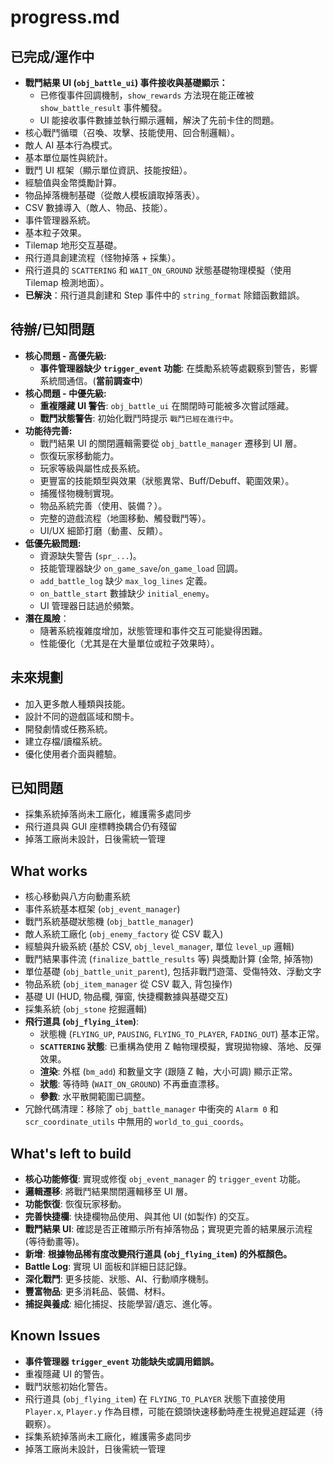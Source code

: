 # progress.md

## 已完成/運作中

- **戰鬥結果 UI (`obj_battle_ui`) 事件接收與基礎顯示：**
    - 已修復事件回調機制，`show_rewards` 方法現在能正確被 `show_battle_result` 事件觸發。
    - UI 能接收事件數據並執行顯示邏輯，解決了先前卡住的問題。
- 核心戰鬥循環（召喚、攻擊、技能使用、回合制邏輯）。
- 敵人 AI 基本行為模式。
- 基本單位屬性與統計。
- 戰鬥 UI 框架（顯示單位資訊、技能按鈕）。
- 經驗值與金幣獎勵計算。
- 物品掉落機制基礎（從敵人模板讀取掉落表）。
- CSV 數據導入（敵人、物品、技能）。
- 事件管理器系統。
- 基本粒子效果。
- Tilemap 地形交互基礎。
- 飛行道具創建流程（怪物掉落 + 採集）。
- 飛行道具的 `SCATTERING` 和 `WAIT_ON_GROUND` 狀態基礎物理模擬（使用 Tilemap 檢測地面）。
- **已解決**：飛行道具創建和 Step 事件中的 `string_format` 除錯函數錯誤。

## 待辦/已知問題

- **核心問題 - 高優先級:**
    - **事件管理器缺少 `trigger_event` 功能**: 在獎勵系統等處觀察到警告，影響系統間通信。(**當前調查中**)
- **核心問題 - 中優先級:**
    - **重複隱藏 UI 警告**: `obj_battle_ui` 在關閉時可能被多次嘗試隱藏。
    - **戰鬥狀態警告**: 初始化戰鬥時提示 `戰鬥已經在進行中`。
- **功能待完善:**
    - 戰鬥結果 UI 的關閉邏輯需要從 `obj_battle_manager` 遷移到 UI 層。
    - 恢復玩家移動能力。
    - 玩家等級與屬性成長系統。
    - 更豐富的技能類型與效果（狀態異常、Buff/Debuff、範圍效果）。
    - 捕獲怪物機制實現。
    - 物品系統完善（使用、裝備？）。
    - 完整的遊戲流程（地圖移動、觸發戰鬥等）。
    - UI/UX 細節打磨（動畫、反饋）。
- **低優先級問題:**
    - 資源缺失警告 (`spr_...`)。
    - 技能管理器缺少 `on_game_save`/`on_game_load` 回調。
    - `add_battle_log` 缺少 `max_log_lines` 定義。
    - `on_battle_start` 數據缺少 `initial_enemy`。
    - UI 管理器日誌過於頻繁。
- **潛在風險**：
    - 隨著系統複雜度增加，狀態管理和事件交互可能變得困難。
    - 性能優化（尤其是在大量單位或粒子效果時）。

## 未來規劃

- 加入更多敵人種類與技能。
- 設計不同的遊戲區域和關卡。
- 開發劇情或任務系統。
- 建立存檔/讀檔系統。
- 優化使用者介面與體驗。

## 已知問題
- 採集系統掉落尚未工廠化，維護需多處同步
- 飛行道具與 GUI 座標轉換耦合仍有殘留
- 掉落工廠尚未設計，日後需統一管理

## What works

- 核心移動與八方向動畫系統
- 事件系統基本框架 (`obj_event_manager`)
- 戰鬥系統基礎狀態機 (`obj_battle_manager`)
- 敵人系統工廠化 (`obj_enemy_factory` 從 CSV 載入)
- 經驗與升級系統 (基於 CSV, `obj_level_manager`, 單位 `level_up` 邏輯)
- 戰鬥結果事件流 (`finalize_battle_results` 等) 與獎勵計算 (金幣, 掉落物)
- 單位基礎 (`obj_battle_unit_parent`), 包括非戰鬥遊蕩、受傷特效、浮動文字
- 物品系統 (`obj_item_manager` 從 CSV 載入, 背包操作)
- 基礎 UI (HUD, 物品欄, 彈窗, 快捷欄數據與基礎交互)
- 採集系統 (`obj_stone` 挖掘邏輯)
- **飛行道具 (`obj_flying_item`)**: 
    - 狀態機 (`FLYING_UP`, `PAUSING`, `FLYING_TO_PLAYER`, `FADING_OUT`) 基本正常。
    - **`SCATTERING` 狀態**: 已重構為使用 Z 軸物理模擬，實現拋物線、落地、反彈效果。
    - **渲染**: 外框 (`bm_add`) 和數量文字 (跟隨 Z 軸，大小可調) 顯示正常。
    - **狀態**: 等待時 (`WAIT_ON_GROUND`) 不再垂直漂移。
    - **參數**: 水平散開範圍已調整。
- 冗餘代碼清理：移除了 `obj_battle_manager` 中衝突的 `Alarm 0` 和 `scr_coordinate_utils` 中無用的 `world_to_gui_coords`。

## What's left to build

- **核心功能修復**: 實現或修復 `obj_event_manager` 的 `trigger_event` 功能。
- **邏輯遷移**: 將戰鬥結果關閉邏輯移至 UI 層。
- **功能恢復**: 恢復玩家移動。
- **完善快捷欄**: 快捷欄物品使用、與其他 UI (如製作) 的交互。
- **戰鬥結果 UI**: 確認是否正確顯示所有掉落物品；實現更完善的結果展示流程 (等待動畫等)。
- **新增**: **根據物品稀有度改變飛行道具 (`obj_flying_item`) 的外框顏色。**
- **Battle Log**: 實現 UI 面板和詳細日誌記錄。
- **深化戰鬥**: 更多技能、狀態、AI、行動順序機制。
- **豐富物品**: 更多消耗品、裝備、材料。
- **捕捉與養成**: 細化捕捉、技能學習/遺忘、進化等。

## Known Issues

- **事件管理器 `trigger_event` 功能缺失或調用錯誤。**
- 重複隱藏 UI 的警告。
- 戰鬥狀態初始化警告。
- 飛行道具 (`obj_flying_item`) 在 `FLYING_TO_PLAYER` 狀態下直接使用 `Player.x`, `Player.y` 作為目標，可能在鏡頭快速移動時產生視覺追趕延遲（待觀察）。
- 採集系統掉落尚未工廠化，維護需多處同步
- 掉落工廠尚未設計，日後需統一管理 